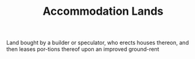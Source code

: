 ---
title: Accommodation Lands
permalink: "/definitions/accommodation-lands.html"
body: Land bought by a builder or speculator, who erects houses thereon, and then
  leases por-tions thereof upon an improved ground-rent
published_at: '2018-07-07'
layout: post
---
